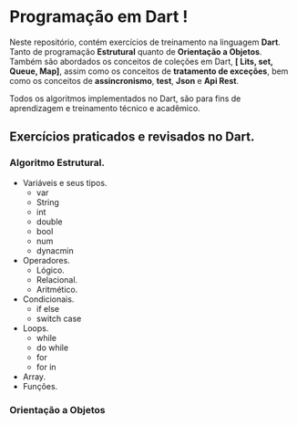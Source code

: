 # Programação em Dart !
Neste repositório, contém exercícios de treinamento na linguagem **Dart**. 
Tanto de programação **Estrutural** quanto de **Orientação a Objetos**. Também são abordados os conceitos de coleções em Dart, **[ Lits, set, Queue, Map]**, assim como os conceitos de **tratamento de exceções**, bem como os conceitos de **assincronismo**, **test**, **Json** e **Api Rest**.

Todos os algoritmos implementados no Dart, são para fins de aprendizagem e treinamento técnico e acadêmico.

## Exercícios praticados e revisados no Dart.

### Algoritmo Estrutural.

* Variáveis e seus tipos.
   * var 
   * String
   * int
   * double
   * bool
   * num
   * dynacmin
* Operadores.
   * Lógico.
   * Relacional.
   * Aritmético.
* Condicionais.
   * if else
   * switch case
* Loops.
   * while
   * do while
   * for
   * for in
* Array.
* Funções.
   





### Orientação a Objetos
